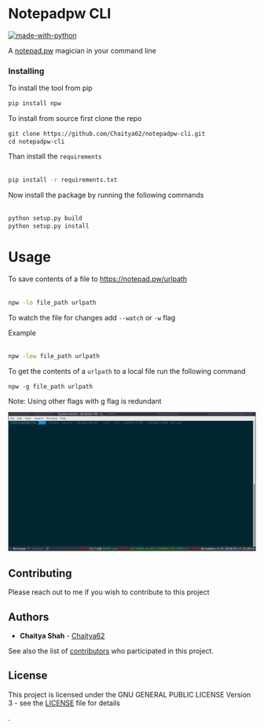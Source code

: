 # Notepadpw CLI

[![made-with-python](https://img.shields.io/badge/Made%20with-Python-1f425f.svg)](https://www.python.org/)

A [notepad.pw](https://notepad.pw/about) magician in your command line


### Installing

To install the tool from pip

```sh
pip install npw

```

To install from source
first clone the repo

```
git clone https://github.com/Chaitya62/notepadpw-cli.git
cd notepadpw-cli
```
Than install the `requirements`

```sh

pip install -r requirements.txt

```
Now install the package by running the following commands

```

python setup.py build
python setup.py install

```

# Usage


To save contents of a file to https://notepad.pw/urlpath

```bash

npw -lo file_path urlpath

```

To watch the file for changes add `--watch` or `-w` flag

Example

```bash

npw -low file_path urlpath

```


To get the contents of a `urlpath` to a local file run the following command

```
npw -g file_path urlpath 

```

Note: Using other flags with g flag is redundant

![Usage](./usage.gif)





## Contributing

Please reach out to me if you wish to contribute to this project


## Authors

* **Chaitya Shah**  - [Chaitya62](https://github.com/Chaitya62)

See also the list of [contributors](https://github.com/Chaitya62/notepadpw-cli/contributors) who participated in this project.

## License

This project is licensed under the GNU GENERAL PUBLIC LICENSE Version 3 - see the [LICENSE](./LICENSE) file for details



.
